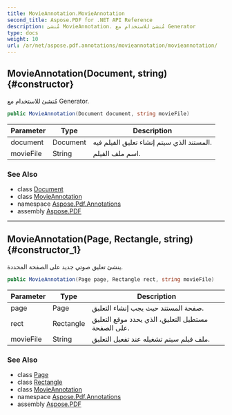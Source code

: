```yaml
---
title: MovieAnnotation.MovieAnnotation
second_title: Aspose.PDF for .NET API Reference
description: مُنشئ MovieAnnotation. مُنشئ للاستخدام مع Generator
type: docs
weight: 10
url: /ar/net/aspose.pdf.annotations/movieannotation/movieannotation/
---
```

## MovieAnnotation(Document, string) {#constructor}

مُنشئ للاستخدام مع Generator.

```csharp
public MovieAnnotation(Document document, string movieFile)
```

| Parameter | Type | Description |
| --- | --- | --- |
| document | Document | المستند الذي سيتم إنشاء تعليق الفيلم فيه. |
| movieFile | String | اسم ملف الفيلم. |

### See Also

* class [Document](../../../aspose.pdf/document/)
* class [MovieAnnotation](../)
* namespace [Aspose.Pdf.Annotations](../../../aspose.pdf.annotations/)
* assembly [Aspose.PDF](../../../)

---

## MovieAnnotation(Page, Rectangle, string) {#constructor_1}

ينشئ تعليق صوتي جديد على الصفحة المحددة.

```csharp
public MovieAnnotation(Page page, Rectangle rect, string movieFile)
```

| Parameter | Type | Description |
| --- | --- | --- |
| page | Page | صفحة المستند حيث يجب إنشاء التعليق. |
| rect | Rectangle | مستطيل التعليق، الذي يحدد موقع التعليق على الصفحة. |
| movieFile | String | ملف فيلم سيتم تشغيله عند تفعيل التعليق. |

### See Also

* class [Page](../../../aspose.pdf/page/)
* class [Rectangle](../../../aspose.pdf/rectangle/)
* class [MovieAnnotation](../)
* namespace [Aspose.Pdf.Annotations](../../../aspose.pdf.annotations/)
* assembly [Aspose.PDF](../../../)